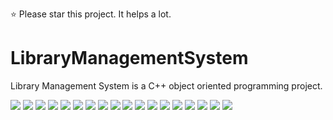 :star: Please star this project. It helps a lot.
# LibraryManagementSystem
Library Management System is a C++ object oriented programming project.

![](.//media/Capture1.PNG)
![](.//media/Capture2.PNG)
![](.//media/Capture3.PNG)
![](.//media/Capture4.PNG)
![](.//media/Capture5.PNG)
![](.//media/Capture6.PNG)
![](.//media/Capture7.PNG)
![](.//media/Capture8.PNG)
![](.//media/Capture9.PNG)
![](.//media/Capture10.PNG)
![](.//media/Capture11.PNG)
![](.//media/Capture12.PNG)
![](.//media/Capture13.PNG)
![](.//media/Capture14.PNG)
![](.//media/Capture15.PNG)
![](.//media/Capture16.PNG)
![](.//media/Capture17.PNG)
![](.//media/Capture18.PNG)
>>> 
